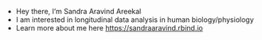 -  Hey there, I’m Sandra Aravind Areekal
- I am interested in longitudinal data analysis in human biology/physiology
- Learn more about me here https://sandraaravind.rbind.io




<!---
sa-areekal/sa-areekal is a ✨ special ✨ repository because its `README.md` (this file) appears on your GitHub profile.
You can click the Preview link to take a look at your changes.
--->
